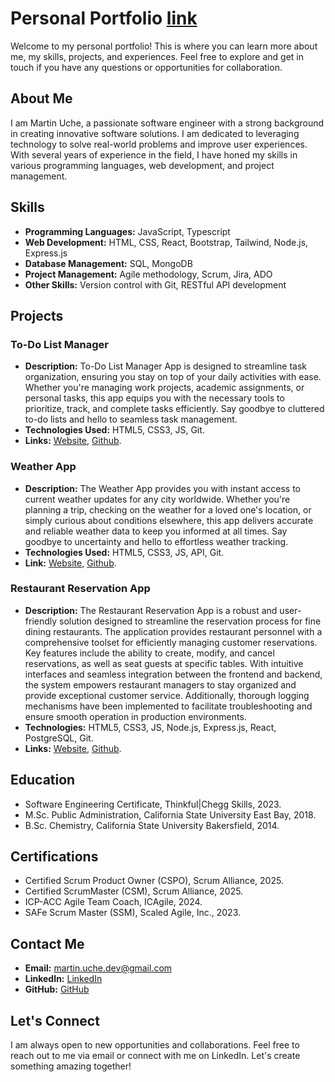 # Personal Portfolio [link](https://iridescent-nasturtium-03d10c.netlify.app/)
Welcome to my personal portfolio! This is where you can learn more about me, my skills, projects, and experiences. Feel free to explore and get in touch if you have any questions or opportunities for collaboration.

## About Me
I am Martin Uche, a passionate software engineer with a strong background in creating innovative software solutions. I am dedicated to leveraging technology to solve real-world problems and improve user experiences. With several years of experience in the field, I have honed my skills in various programming languages, web development, and project management.

## Skills
- **Programming Languages:** JavaScript, Typescript
- **Web Development:** HTML, CSS, React, Bootstrap, Tailwind, Node.js, Express.js
- **Database Management:** SQL, MongoDB
- **Project Management:** Agile methodology, Scrum, Jira, ADO
- **Other Skills:** Version control with Git, RESTful API development

## Projects
### To-Do List Manager
- **Description:** To-Do List Manager App is designed to streamline task organization, ensuring you stay on top of your daily activities with ease. Whether you're managing work projects, academic assignments, or personal tasks, this app equips you with the necessary tools to prioritize, track, and complete tasks efficiently. Say goodbye to cluttered to-do lists and hello to seamless task management.
- **Technologies Used:** HTML5, CSS3, JS, Git.
- **Links:** [Website](https://main--luxury-cassata-5fb346.netlify.app/), [Github](https://github.com/MarGit19/task-manager).

### Weather App
- **Description:** The Weather App provides you with instant access to current weather updates for any city worldwide. Whether you're planning a trip, checking on the weather for a loved one's location, or simply curious about conditions elsewhere, this app delivers accurate and reliable weather data to keep you informed at all times. Say goodbye to uncertainty and hello to effortless weather tracking.
- **Technologies Used:** HTML5, CSS3, JS, API, Git.
- **Link:** [Website](https://main--tdsweather-app.netlify.app/), [Github](https://github.com/MarGit19/weather-app).

### Restaurant Reservation App
- **Description:** The Restaurant Reservation App is a robust and user-friendly solution designed to streamline the reservation process for fine dining restaurants. The application provides restaurant personnel with a comprehensive toolset for efficiently managing customer reservations. Key features include the ability to create, modify, and cancel reservations, as well as seat guests at specific tables. With intuitive interfaces and seamless integration between the frontend and backend, the system empowers restaurant managers to stay organized and provide exceptional customer service. Additionally, thorough logging mechanisms have been implemented to facilitate troubleshooting and ensure smooth operation in production environments.
- **Technologies:** HTML5, CSS3, JS, Node.js, Express.js, React, PostgreSQL, Git.
- **Links:** [Website](https://restaurant-reservation-frontend-x916.onrender.com/dashboard), [Github](https://github.com/MarGit19/starter-restaurant-reservation).


## Education
- Software Engineering Certificate, Thinkful|Chegg Skills, 2023.
- M.Sc. Public Administration, California State University East Bay, 2018.
- B.Sc. Chemistry, California State University Bakersfield, 2014.

## Certifications
- Certified Scrum Product Owner (CSPO), Scrum Alliance, 2025.
- Certified ScrumMaster (CSM), Scrum Alliance, 2025.
- ICP-ACC Agile Team Coach, ICAgile, 2024.
- SAFe Scrum Master (SSM), Scaled Agile, Inc., 2023.


## Contact Me
- **Email:** martin.uche.dev@gmail.com
- **LinkedIn:** [LinkedIn](https://www.linkedin.com/in/martinuchedev/)
- **GitHub:** [GitHub](https://github.com/MarGit19)

## Let's Connect
I am always open to new opportunities and collaborations. Feel free to reach out to me via email or connect with me on LinkedIn. Let's create something amazing together!
